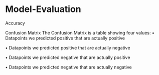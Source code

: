 # Model-Evaluation

Accuracy



Confusion Matrix
The Confusion Matrix is a table showing four values:
• Datapoints we predicted positive that are actually positive

• Datapoints we predicted positive that are actually negative

• Datapoints we predicted negative that are actually positive

• Datapoints we predicted negative that are actually negative

